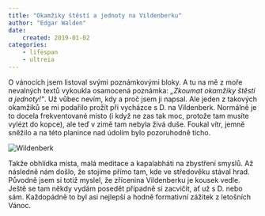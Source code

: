 ```yaml
---
title: "Okamžiky štěstí a jednoty na Vildenberku"
author: "Edgar Walden"
date:
    created: 2019-01-02
categories: 
    - lifespan 
    - ultreia
---
```


O vánocích jsem listoval svými poznámkovými bloky. A tu na mě z moře nevalných textů vykoukla osamocená poznámka: *„Zkoumat okamžiky štěstí a jednoty!“*. Už vůbec nevím, kdy a proč jsem ji napsal. Ale jeden z takových okamžiků se mi podařilo prožít při vycházce s D. na Vildenberk.<!-- more --> Normálně je to docela frekventované místo (i když ne zas tak moc, protože tam musíte vylézt do kopce), ale teď v zimě tam nebyla živá duše. Foukal vítr, jemně sněžilo a na této planince nad údolím bylo pozoruhodně ticho.

![Wildenberk](/img/wildenberg.jpg)

Takže obhlídka místa, malá meditace a kapalabháti na zbystření smyslů. Až následně nám došlo, že stojíme přímo tam, kde ve středověku stával hrad. Původně jsem si totiž myslel, že zřícenina Vildenberku je kousek vedle. Ještě se tam někdy vydám posedět případně si zacvičit, ať už s D. nebo sám. Každopádně to byl asi nejlepší a hodně formativní zážitek z letošních Vánoc.